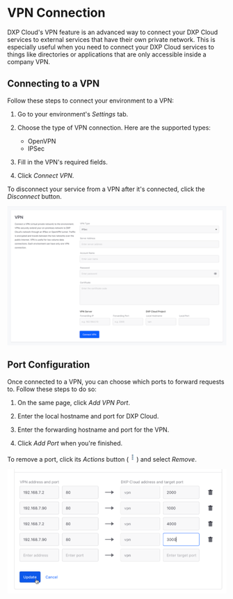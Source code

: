# VPN Connection

DXP Cloud's VPN feature is an advanced way to connect your DXP Cloud services to 
external services that have their own private network. This is especially useful 
when you need to connect your DXP Cloud services to things like directories or 
applications that are only accessible inside a company VPN. 

## Connecting to a VPN

Follow these steps to connect your environment to a VPN: 

1.  Go to your environment's *Settings* tab. 

2.  Choose the type of VPN connection. Here are the supported types: 

    -   OpenVPN
    -   IPSec

3.  Fill in the VPN's required fields. 

4.  Click *Connect VPN*. 

To disconnect your service from a VPN after it's connected, click the 
*Disconnect* button. 

![Figure 1: You can connect to a VPN from the Settings tab.](../../images/vpn-connection.png)

## Port Configuration

Once connected to a VPN, you can choose which ports to forward requests to. 
Follow these steps to do so: 

1.  On the same page, click *Add VPN Port*. 

2.  Enter the local hostname and port for DXP Cloud. 

3.  Enter the forwarding hostname and port for the VPN. 

4.  Click *Add Port* when you're finished. 

To remove a port, click its *Actions* button 
(![Actions](../../images/icon-actions.png)) 
and select *Remove*. 

![Figure 2: You can also configure port forwarding.](../../images/vpn-ports.png)
